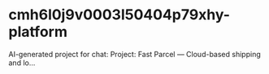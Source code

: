 # cmh6l0j9v0003l50404p79xhy-platform
AI-generated project for chat: Project: Fast Parcel — Cloud-based shipping and lo...
